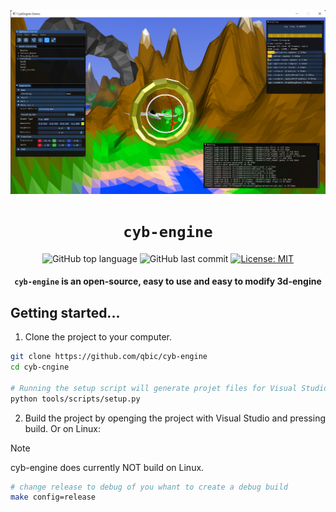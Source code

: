 <div align="center">
<img src="https://github.com/qbic/CybEngine_Resources/blob/main/CybEngine.png" width="512">
  
# `cyb-engine`
  
![GitHub top language](https://img.shields.io/github/languages/top/qbic/cyb-engine)
![GitHub last commit](https://img.shields.io/github/last-commit/qbic/cyb-engine)
[![License: MIT](https://img.shields.io/badge/License-MIT-green.svg)](https://opensource.org/licenses/MIT)

<p class="align center">
<h4><code>cyb-engine</code> is an open-source, easy to use and easy to modify 3d-engine</h4>
</p>
</div>

## Getting started...
1. Clone the project to your computer.
```bash
git clone https://github.com/qbic/cyb-engine
cd cyb-cngine

# Running the setup script will generate projet files for Visual Studio 2022 on Windows and GMake build files on Linux.
python tools/scripts/setup.py
```

2. Build the project by openging the project with Visual Studio and pressing build.
Or on Linux:
> [!NOTE]  
> cyb-engine does currently NOT build on Linux.
```bash
# change release to debug of you whant to create a debug build
make config=release
```

